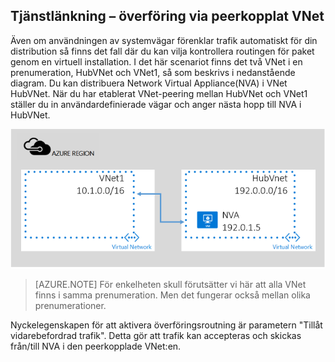 ## Tjänstlänkning – överföring via peerkopplat VNet

Även om användningen av systemvägar förenklar trafik automatiskt för din distribution så finns det fall där du kan vilja kontrollera routingen för paket genom en virtuell installation.
I det här scenariot finns det två VNet i en prenumeration, HubVNet och VNet1, så som beskrivs i nedanstående diagram. Du kan distribuera Network Virtual Appliance(NVA) i VNet HubVNet. När du har etablerat VNet-peering mellan HubVNet och VNet1 ställer du in användardefinierade vägar och anger nästa hopp till NVA i HubVNet.

![NVA-överföring](./media/virtual-networks-create-vnetpeering-scenario-transit-include/figure01.PNG)

> [AZURE.NOTE] För enkelheten skull förutsätter vi här att alla VNet finns i samma prenumeration. Men det fungerar också mellan olika prenumerationer.

Nyckelegenskapen för att aktivera överföringsroutning är parametern "Tillåt vidarebefordrad trafik". Detta gör att trafik kan accepteras och skickas från/till NVA i den peerkopplade VNet:en.  


<!--HONumber=Sep16_HO3-->


